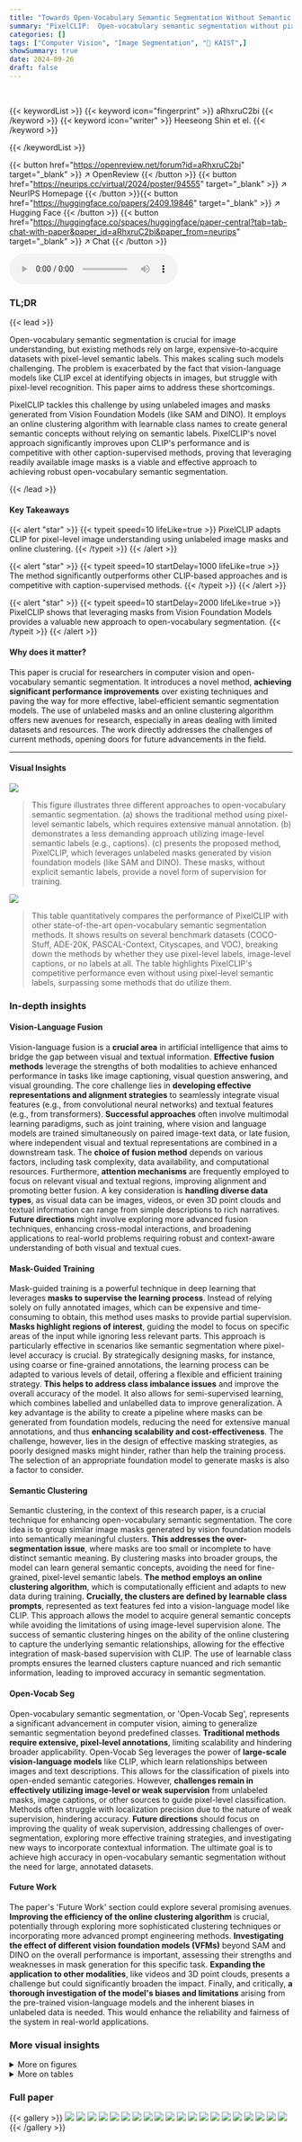 ```yaml
---
title: "Towards Open-Vocabulary Semantic Segmentation Without Semantic Labels"
summary: "PixelCLIP:  Open-vocabulary semantic segmentation without pixel-level labels!  Leveraging unlabeled image masks from Vision Foundation Models and an online clustering algorithm, PixelCLIP achieves imp..."
categories: []
tags: ["Computer Vision", "Image Segmentation", "🏢 KAIST",]
showSummary: true
date: 2024-09-26
draft: false
---
```


<br>

{{< keywordList >}}
{{< keyword icon="fingerprint" >}} aRhxruC2bi {{< /keyword >}}
{{< keyword icon="writer" >}} Heeseong Shin et el. {{< /keyword >}}
 
{{< /keywordList >}}

{{< button href="https://openreview.net/forum?id=aRhxruC2bi" target="_blank" >}}
↗ OpenReview
{{< /button >}}
{{< button href="https://neurips.cc/virtual/2024/poster/94555" target="_blank" >}}
↗ NeurIPS Homepage
{{< /button >}}{{< button href="https://huggingface.co/papers/2409.19846" target="_blank" >}}
↗ Hugging Face
{{< /button >}}
{{< button href="https://huggingface.co/spaces/huggingface/paper-central?tab=tab-chat-with-paper&paper_id=aRhxruC2bi&paper_from=neurips" target="_blank" >}}
↗ Chat
{{< /button >}}



<audio controls>
    <source src="https://ai-paper-reviewer.com/aRhxruC2bi/podcast.wav" type="audio/wav">
    Your browser does not support the audio element.
</audio>


### TL;DR


{{< lead >}}

Open-vocabulary semantic segmentation is crucial for image understanding, but existing methods rely on large, expensive-to-acquire datasets with pixel-level semantic labels. This makes scaling such models challenging.  The problem is exacerbated by the fact that vision-language models like CLIP excel at identifying objects in images, but struggle with pixel-level recognition.  This paper aims to address these shortcomings.



PixelCLIP tackles this challenge by using unlabeled images and masks generated from Vision Foundation Models (like SAM and DINO). It employs an online clustering algorithm with learnable class names to create general semantic concepts without relying on semantic labels. PixelCLIP's novel approach significantly improves upon CLIP's performance and is competitive with other caption-supervised methods, proving that leveraging readily available image masks is a viable and effective approach to achieving robust open-vocabulary semantic segmentation.

{{< /lead >}}


#### Key Takeaways

{{< alert "star" >}}
{{< typeit speed=10 lifeLike=true >}} PixelCLIP adapts CLIP for pixel-level image understanding using unlabeled image masks and online clustering. {{< /typeit >}}
{{< /alert >}}

{{< alert "star" >}}
{{< typeit speed=10 startDelay=1000 lifeLike=true >}} The method significantly outperforms other CLIP-based approaches and is competitive with caption-supervised methods. {{< /typeit >}}
{{< /alert >}}

{{< alert "star" >}}
{{< typeit speed=10 startDelay=2000 lifeLike=true >}} PixelCLIP shows that leveraging masks from Vision Foundation Models provides a valuable new approach to open-vocabulary segmentation. {{< /typeit >}}
{{< /alert >}}

#### Why does it matter?
This paper is crucial for researchers in computer vision and open-vocabulary semantic segmentation. It introduces a novel method, **achieving significant performance improvements** over existing techniques and paving the way for more effective, label-efficient semantic segmentation models. The use of unlabeled masks and an online clustering algorithm offers new avenues for research, especially in areas dealing with limited datasets and resources.  The work directly addresses the challenges of current methods, opening doors for future advancements in the field.

------
#### Visual Insights



![](https://ai-paper-reviewer.com/aRhxruC2bi/figures_0_1.jpg)

> This figure illustrates three different approaches to open-vocabulary semantic segmentation. (a) shows the traditional method using pixel-level semantic labels, which requires extensive manual annotation. (b) demonstrates a less demanding approach utilizing image-level semantic labels (e.g., captions).  (c) presents the proposed method, PixelCLIP, which leverages unlabeled masks generated by vision foundation models (like SAM and DINO).  These masks, without explicit semantic labels, provide a novel form of supervision for training.





![](https://ai-paper-reviewer.com/aRhxruC2bi/tables_6_1.jpg)

> This table quantitatively compares the performance of PixelCLIP with other state-of-the-art open-vocabulary semantic segmentation methods.  It shows results on several benchmark datasets (COCO-Stuff, ADE-20K, PASCAL-Context, Cityscapes, and VOC), breaking down the methods by whether they use pixel-level labels, image-level captions, or no labels at all. The table highlights PixelCLIP's competitive performance even without using pixel-level semantic labels, surpassing some methods that do utilize them.





### In-depth insights


#### Vision-Language Fusion
Vision-language fusion is a **crucial area** in artificial intelligence that aims to bridge the gap between visual and textual information.  **Effective fusion methods** leverage the strengths of both modalities to achieve enhanced performance in tasks like image captioning, visual question answering, and visual grounding.  The core challenge lies in **developing effective representations and alignment strategies** to seamlessly integrate visual features (e.g., from convolutional neural networks) and textual features (e.g., from transformers).  **Successful approaches** often involve multimodal learning paradigms, such as joint training, where vision and language models are trained simultaneously on paired image-text data, or late fusion, where independent visual and textual representations are combined in a downstream task. The **choice of fusion method** depends on various factors, including task complexity, data availability, and computational resources.  Furthermore, **attention mechanisms** are frequently employed to focus on relevant visual and textual regions, improving alignment and promoting better fusion.  A key consideration is **handling diverse data types**, as visual data can be images, videos, or even 3D point clouds and textual information can range from simple descriptions to rich narratives. **Future directions** might involve exploring more advanced fusion techniques, enhancing cross-modal interactions, and broadening applications to real-world problems requiring robust and context-aware understanding of both visual and textual cues.

#### Mask-Guided Training
Mask-guided training is a powerful technique in deep learning that leverages **masks to supervise the learning process**.  Instead of relying solely on fully annotated images, which can be expensive and time-consuming to obtain, this method uses masks to provide partial supervision. **Masks highlight regions of interest**, guiding the model to focus on specific areas of the input while ignoring less relevant parts. This approach is particularly effective in scenarios like semantic segmentation where pixel-level accuracy is crucial. By strategically designing masks, for instance, using coarse or fine-grained annotations, the learning process can be adapted to various levels of detail, offering a flexible and efficient training strategy.  **This helps to address class imbalance issues** and improve the overall accuracy of the model. It also allows for semi-supervised learning, which combines labelled and unlabelled data to improve generalization.  A key advantage is the ability to create a pipeline where masks can be generated from foundation models, reducing the need for extensive manual annotations, and thus **enhancing scalability and cost-effectiveness**. The challenge, however, lies in the design of effective masking strategies, as poorly designed masks might hinder, rather than help the training process. The selection of an appropriate foundation model to generate masks is also a factor to consider.

#### Semantic Clustering
Semantic clustering, in the context of this research paper, is a crucial technique for enhancing open-vocabulary semantic segmentation.  The core idea is to group similar image masks generated by vision foundation models into semantically meaningful clusters.  **This addresses the over-segmentation issue**, where masks are too small or incomplete to have distinct semantic meaning.  By clustering masks into broader groups, the model can learn general semantic concepts, avoiding the need for fine-grained, pixel-level semantic labels.  **The method employs an online clustering algorithm**, which is computationally efficient and adapts to new data during training.  **Crucially, the clusters are defined by learnable class prompts**, represented as text features fed into a vision-language model like CLIP. This approach allows the model to acquire general semantic concepts while avoiding the limitations of using image-level supervision alone. The success of semantic clustering hinges on the ability of the online clustering to capture the underlying semantic relationships, allowing for the effective integration of mask-based supervision with CLIP. The use of learnable class prompts ensures the learned clusters capture nuanced and rich semantic information, leading to improved accuracy in semantic segmentation.

#### Open-Vocab Seg
Open-vocabulary semantic segmentation, or 'Open-Vocab Seg', represents a significant advancement in computer vision, aiming to generalize semantic segmentation beyond predefined classes.  **Traditional methods require extensive, pixel-level annotations**, limiting scalability and hindering broader applicability. Open-Vocab Seg leverages the power of **large-scale vision-language models** like CLIP, which learn relationships between images and text descriptions.  This allows for the classification of pixels into open-ended semantic categories. However, **challenges remain in effectively utilizing image-level or weak supervision** from unlabeled masks, image captions, or other sources to guide pixel-level classification.  Methods often struggle with localization precision due to the nature of weak supervision, hindering accuracy.  **Future directions** should focus on improving the quality of weak supervision, addressing challenges of over-segmentation, exploring more effective training strategies, and investigating new ways to incorporate contextual information.  The ultimate goal is to achieve high accuracy in open-vocabulary semantic segmentation without the need for large, annotated datasets.

#### Future Work
The paper's 'Future Work' section could explore several promising avenues. **Improving the efficiency of the online clustering algorithm** is crucial, potentially through exploring more sophisticated clustering techniques or incorporating more advanced prompt engineering methods.  **Investigating the effect of different vision foundation models (VFMs)** beyond SAM and DINO on the overall performance is important, assessing their strengths and weaknesses in mask generation for this specific task.  **Expanding the application to other modalities**, like videos and 3D point clouds, presents a challenge but could significantly broaden the impact. Finally, and critically, **a thorough investigation of the model's biases and limitations** arising from the pre-trained vision-language models and the inherent biases in unlabeled data is needed. This would enhance the reliability and fairness of the system in real-world applications.


### More visual insights

<details>
<summary>More on figures
</summary>


![](https://ai-paper-reviewer.com/aRhxruC2bi/figures_1_1.jpg)

> This figure shows the masks generated by two different vision foundation models, SAM and DINO.  The raw masks from each model are shown alongside versions where the masks have been clustered to improve semantic coherence.  The goal of the clustering is to group fine-grained masks into larger, more semantically meaningful regions.


![](https://ai-paper-reviewer.com/aRhxruC2bi/figures_3_1.jpg)

> This figure illustrates the PixelCLIP framework.  It shows how unlabeled images and masks from vision foundation models (like SAM and DINO) are used to guide the CLIP image encoder to perform open-vocabulary semantic segmentation. The process involves online clustering of masks using learnable class prompts, and a momentum encoder is used during training for stability.  Inference, however, only utilizes the image and text encoders of CLIP.


![](https://ai-paper-reviewer.com/aRhxruC2bi/figures_7_1.jpg)

> This figure compares the qualitative results of open-vocabulary semantic segmentation on the ADE-20K dataset between PixelCLIP and CLIP. PixelCLIP demonstrates superior performance in recognizing and segmenting objects within the images, while CLIP's results are noisy and less accurate.  The figure highlights the improved visual recognition capabilities of PixelCLIP by showing examples where PixelCLIP successfully segments objects, while CLIP struggles to do so.


![](https://ai-paper-reviewer.com/aRhxruC2bi/figures_8_1.jpg)

> This figure visualizes the learned class prompts' text features using t-SNE for dimensionality reduction.  (a) and (b) compare the learned prompts (purple) to COCO-Stuff class names (orange) for different numbers of clusters (k=64 and k=128). The visualization shows how well the learned prompts capture semantic concepts. (c) and (d) display images generated using the learned class prompts, demonstrating the model's ability to generate images based on the learned semantic representation.


![](https://ai-paper-reviewer.com/aRhxruC2bi/figures_8_2.jpg)

> This figure visualizes the results of using learned class prompts to predict semantic segmentation masks.  The learned prompts, represented by embeddings, are mapped to the nearest class names from the COCO-Stuff dataset. The images show the predicted masks overlaid on the original image, illustrating how well the learned prompts capture semantic concepts and how the predictions align with the ground truth classes. The comparison between results using 64 and 128 clusters highlights the impact of the number of clusters on the granularity of semantic understanding.


![](https://ai-paper-reviewer.com/aRhxruC2bi/figures_16_1.jpg)

> This figure visualizes the results of applying PixelCLIP on the COCO-Stuff dataset with varying numbers of clusters (k). It shows the segmentation masks generated by the model for different values of k (64, 128, and 256). The images demonstrate how the model's segmentation performance changes as the number of clusters increases.  Specifically, it highlights the impact of the online clustering algorithm on the granularity of the segmentation.  With a lower k, larger semantic regions are clustered together; a higher k results in more refined segmentation that separates semantically similar regions.


![](https://ai-paper-reviewer.com/aRhxruC2bi/figures_16_2.jpg)

> This figure shows a qualitative comparison of the results obtained by PixelCLIP and CLIP on the ADE-20K dataset. PixelCLIP demonstrates significantly improved dense visual recognition capabilities, producing clearer and more accurate segmentations compared to CLIP, which exhibits substantial noise and inaccuracies in its predictions.


![](https://ai-paper-reviewer.com/aRhxruC2bi/figures_17_1.jpg)

> This figure shows a qualitative comparison of the results obtained by PixelCLIP and CLIP on the ADE20K dataset. PixelCLIP, by leveraging unlabeled masks and fine-tuning the CLIP image encoder, demonstrates significantly improved dense visual recognition compared to the standard CLIP model, which produces results with considerable noise.


</details>




<details>
<summary>More on tables
</summary>


![](https://ai-paper-reviewer.com/aRhxruC2bi/tables_6_2.jpg)
> This table compares the performance of PixelCLIP against other methods on zero-shot mask classification.  It shows results using both ground truth masks and masks generated by other methods, highlighting PixelCLIP's ability to perform competitively even without using ground truth data.

![](https://ai-paper-reviewer.com/aRhxruC2bi/tables_7_1.jpg)
> This table presents the ablation study results of the PixelCLIP model. It shows the impact of removing key components of the model on the performance of open-vocabulary semantic segmentation.  The components ablated include semantic clustering, the CLIP text encoder, learnable class prompts, and the momentum encoder. The baseline results are also given for comparison, using OpenCLIP [55]. Each row shows the mIoU (mean Intersection over Union) scores on several datasets (COCO, ADE-150, Context, Cityscapes, and VOC).

![](https://ai-paper-reviewer.com/aRhxruC2bi/tables_7_2.jpg)
> This table presents the ablation study results for the PixelCLIP model. It shows the impact of removing or modifying key components of the model, such as semantic clustering, the CLIP text encoder, learnable class prompts, and the momentum encoder.  The baseline results are also provided for comparison using OpenCLIP. The results are evaluated on several standard semantic segmentation datasets and metrics, allowing researchers to understand the contribution of individual components to the model's overall performance.

![](https://ai-paper-reviewer.com/aRhxruC2bi/tables_7_3.jpg)
> This table presents ablation study results on open-vocabulary semantic segmentation.  It shows the impact of different components of the PixelCLIP model, such as semantic clustering, the CLIP text encoder, learnable class prompts, and the momentum encoder, on the performance.  A baseline using OpenCLIP is also provided for comparison.

![](https://ai-paper-reviewer.com/aRhxruC2bi/tables_7_4.jpg)
> This ablation study table presents the results of experiments conducted to validate the design choices made in the PixelCLIP model.  It compares the performance of the full PixelCLIP model against versions where key components (semantic clustering, CLIP text encoder, class prompts, and momentum encoder) are removed or modified. A baseline using OpenCLIP is also included for comparison.  The results are reported across various evaluation datasets, allowing for a comprehensive assessment of each component's contribution to the overall performance.

![](https://ai-paper-reviewer.com/aRhxruC2bi/tables_14_1.jpg)
> This table presents a quantitative comparison of various methods for open-vocabulary semantic segmentation. It compares the performance of PixelCLIP against other state-of-the-art methods including vision-language models and image-level supervised methods, across various evaluation datasets.  The table highlights PixelCLIP's improvements over existing methods, particularly in scenarios without densely annotated labels. The results show mean Intersection over Union (mIoU) scores for each dataset and method.

![](https://ai-paper-reviewer.com/aRhxruC2bi/tables_15_1.jpg)
> This table presents the results of experiments evaluating the effect of prompt ensembling on open-vocabulary semantic segmentation.  Three scenarios are compared: using prompt ensembling during training only, during inference only (the default setting), and during both training and inference.  The results are shown across five evaluation datasets (COCO-Stuff, ADE-150, Context, Cityscapes, and VOC) using the mean Intersection over Union (mIoU) metric.  The numbers in parentheses represent the change in mIoU compared to the default setting (inference-only).

![](https://ai-paper-reviewer.com/aRhxruC2bi/tables_15_2.jpg)
> This table presents ablation study results focusing on two key hyperparameters: the momentum update rate (γ) and the number of clusters (k) used in the online clustering algorithm.  It shows the impact of these parameters on the performance of PixelCLIP across various datasets (COCO, ADE-150, Context, Cityscapes, and VOC).  Different values of γ are tested, along with results obtained using COCO-Stuff dataset instead of SA-1B to evaluate the effect of the training dataset.

![](https://ai-paper-reviewer.com/aRhxruC2bi/tables_15_3.jpg)
> This table presents ablation study results focusing on two key aspects: the number of clusters used in the online clustering algorithm and the choice of training dataset.  It compares the performance of the PixelCLIP model across different settings.  The baseline results are from OpenCLIP [55], and the table shows how changes in the number of clusters (k) and the source of training data (COCO-Stuff vs. SA-1B) impact the model's performance on several evaluation datasets (COCO, ADE-150, Context, Cityscapes, VOC).

</details>




### Full paper

{{< gallery >}}
<img src="https://ai-paper-reviewer.com/aRhxruC2bi/1.png" class="grid-w50 md:grid-w33 xl:grid-w25" />
<img src="https://ai-paper-reviewer.com/aRhxruC2bi/2.png" class="grid-w50 md:grid-w33 xl:grid-w25" />
<img src="https://ai-paper-reviewer.com/aRhxruC2bi/3.png" class="grid-w50 md:grid-w33 xl:grid-w25" />
<img src="https://ai-paper-reviewer.com/aRhxruC2bi/4.png" class="grid-w50 md:grid-w33 xl:grid-w25" />
<img src="https://ai-paper-reviewer.com/aRhxruC2bi/5.png" class="grid-w50 md:grid-w33 xl:grid-w25" />
<img src="https://ai-paper-reviewer.com/aRhxruC2bi/6.png" class="grid-w50 md:grid-w33 xl:grid-w25" />
<img src="https://ai-paper-reviewer.com/aRhxruC2bi/7.png" class="grid-w50 md:grid-w33 xl:grid-w25" />
<img src="https://ai-paper-reviewer.com/aRhxruC2bi/8.png" class="grid-w50 md:grid-w33 xl:grid-w25" />
<img src="https://ai-paper-reviewer.com/aRhxruC2bi/9.png" class="grid-w50 md:grid-w33 xl:grid-w25" />
<img src="https://ai-paper-reviewer.com/aRhxruC2bi/10.png" class="grid-w50 md:grid-w33 xl:grid-w25" />
<img src="https://ai-paper-reviewer.com/aRhxruC2bi/11.png" class="grid-w50 md:grid-w33 xl:grid-w25" />
<img src="https://ai-paper-reviewer.com/aRhxruC2bi/12.png" class="grid-w50 md:grid-w33 xl:grid-w25" />
<img src="https://ai-paper-reviewer.com/aRhxruC2bi/13.png" class="grid-w50 md:grid-w33 xl:grid-w25" />
<img src="https://ai-paper-reviewer.com/aRhxruC2bi/14.png" class="grid-w50 md:grid-w33 xl:grid-w25" />
<img src="https://ai-paper-reviewer.com/aRhxruC2bi/15.png" class="grid-w50 md:grid-w33 xl:grid-w25" />
<img src="https://ai-paper-reviewer.com/aRhxruC2bi/16.png" class="grid-w50 md:grid-w33 xl:grid-w25" />
<img src="https://ai-paper-reviewer.com/aRhxruC2bi/17.png" class="grid-w50 md:grid-w33 xl:grid-w25" />
<img src="https://ai-paper-reviewer.com/aRhxruC2bi/18.png" class="grid-w50 md:grid-w33 xl:grid-w25" />
<img src="https://ai-paper-reviewer.com/aRhxruC2bi/19.png" class="grid-w50 md:grid-w33 xl:grid-w25" />
<img src="https://ai-paper-reviewer.com/aRhxruC2bi/20.png" class="grid-w50 md:grid-w33 xl:grid-w25" />
{{< /gallery >}}